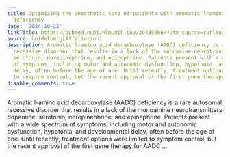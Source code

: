 ```yaml
---
title: Optimizing the anesthetic care of patients with aromatic l-amino acid decarboxylase
  deficiency
date: '2024-10-22'
linkTitle: https://pubmed.ncbi.nlm.nih.gov/39435566/?utm_source=curl&utm_medium=rss&utm_campaign=pubmed-2&utm_content=1FakS-2QOkCT8HsMOQP1bCRQ4YzyumYOmxmF0moLsQ3dFB1E9V&fc=20220326224207&ff=20241022193450&v=2.18.0.post9+e462414
source: heidelberg[Affiliation]
description: Aromatic l-amino acid decarboxylase (AADC) deficiency is a rare autosomal
  recessive disorder that results in a lack of the monoamine neurotransmitters dopamine,
  serotonin, norepinephrine, and epinephrine. Patients present with a wide spectrum
  of symptoms, including motor and autonomic dysfunction, hypotonia, and developmental
  delay, often before the age of one. Until recently, treatment options were limited
  to symptom control, but the recent approval of the first gene therapy for AADC ...
disable_comments: true
---
```

Aromatic l-amino acid decarboxylase (AADC) deficiency is a rare autosomal recessive disorder that results in a lack of the monoamine neurotransmitters dopamine, serotonin, norepinephrine, and epinephrine. Patients present with a wide spectrum of symptoms, including motor and autonomic dysfunction, hypotonia, and developmental delay, often before the age of one. Until recently, treatment options were limited to symptom control, but the recent approval of the first gene therapy for AADC ...